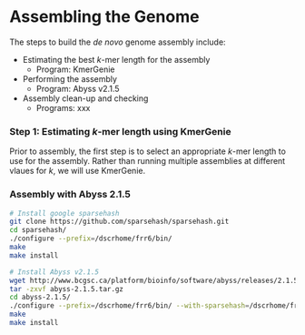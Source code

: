 # Assembling the Genome
The steps to build the _de novo_ genome assembly include:
- Estimating the best _k_-mer length for the assembly
  - Program: KmerGenie
- Performing the assembly
  - Program: Abyss v2.1.5
- Assembly clean-up and checking
  - Programs: xxx

### Step 1:  Estimating _k_-mer length using KmerGenie

Prior to assembly, the first step is to select an appropriate _k_-mer length to use for the assembly.  Rather than running multiple assemblies at different vlaues for _k_, we will use KmerGenie.




### Assembly with Abyss 2.1.5

```bash
# Install google sparsehash
git clone https://github.com/sparsehash/sparsehash.git
cd sparsehash/
./configure --prefix=/dscrhome/frr6/bin/
make
make install

# Install Abyss v2.1.5
wget http://www.bcgsc.ca/platform/bioinfo/software/abyss/releases/2.1.5/abyss-2.1.5.tar.gz
tar -zxvf abyss-2.1.5.tar.gz
cd abyss-2.1.5/
./configure --prefix=/dscrhome/frr6/bin/ --with-sparsehash=/dscrhome/frr6/bin
make
make install

```
